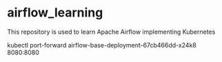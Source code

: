 # airflow_learning
This repository is used to learn Apache Airflow implementing Kubernetes

kubectl port-forward airflow-base-deployment-67cb466dd-x24k8 8080:8080